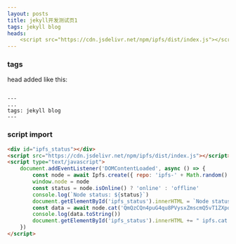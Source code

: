 ```yaml
---
layout: posts
title: jekyll开发测试页1
tags: jekyll blog
heads: 
    <script src="https://cdn.jsdelivr.net/npm/ipfs/dist/index.js"></script>
---
```


### tags
head added like this:

```text

---
...
tags: jekyll blog
---

```

### script import
<div id="ipfs_status"></div>
<script src="https://cdn.jsdelivr.net/npm/ipfs/dist/index.js"></script>
<script type="text/javascript">
    document.addEventListener('DOMContentLoaded', async () => {
        const node = await Ipfs.create({ repo: 'ipfs-' + Math.random() })
        window.node = node
        const status = node.isOnline() ? 'online' : 'offline'
        console.log(`Node status: ${status}`)
        document.getElementById('ipfs_status').innerHTML = `Node status: ${status}`
        const data = await node.cat('QmQzCQn4puG4qu8PVysxZmscmQ5vT1ZXpqo7f58Uh9QfyY')
        console.log(data.toString())
        document.getElementById('ipfs_status').innerHTML += " ipfs.cat:" + data.toString()
    })
</script>

```markdown
<div id="ipfs_status"></div>
<script src="https://cdn.jsdelivr.net/npm/ipfs/dist/index.js"></script>
<script type="text/javascript">
    document.addEventListener('DOMContentLoaded', async () => {
        const node = await Ipfs.create({ repo: 'ipfs-' + Math.random() })
        window.node = node
        const status = node.isOnline() ? 'online' : 'offline'
        console.log(`Node status: ${status}`)
        document.getElementById('ipfs_status').innerHTML = `Node status: ${status}`
        const data = await node.cat('QmQzCQn4puG4qu8PVysxZmscmQ5vT1ZXpqo7f58Uh9QfyY')
        console.log(data.toString())
        document.getElementById('ipfs_status').innerHTML += " ipfs.cat:" + data.toString()
    })
</script>

```


